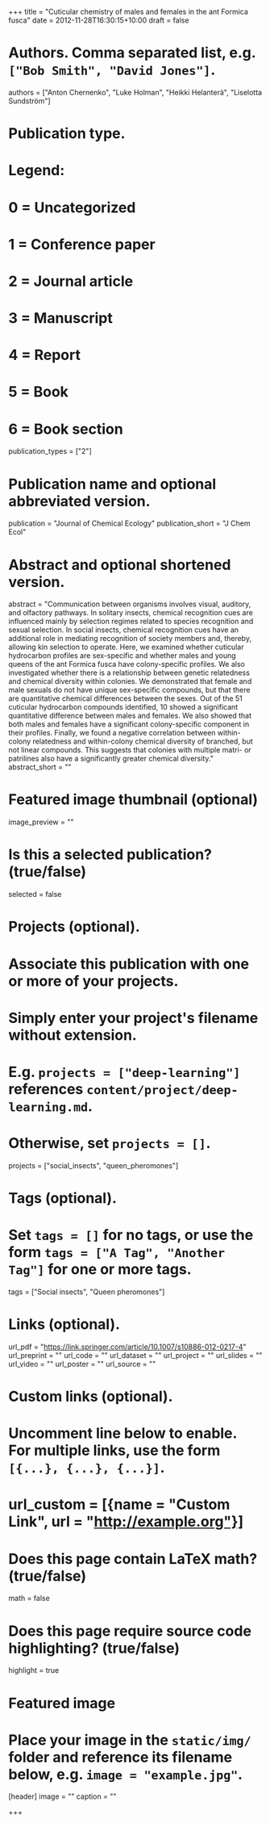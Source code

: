 +++
title = "Cuticular chemistry of males and females in the ant Formica fusca"
date = 2012-11-28T16:30:15+10:00
draft = false

# Authors. Comma separated list, e.g. `["Bob Smith", "David Jones"]`.
authors = ["Anton Chernenko", "Luke Holman", "Heikki Helanterä", "Liselotta Sundström"]

# Publication type.
# Legend:
# 0 = Uncategorized
# 1 = Conference paper
# 2 = Journal article
# 3 = Manuscript
# 4 = Report
# 5 = Book
# 6 = Book section
publication_types = ["2"]

# Publication name and optional abbreviated version.
publication = "Journal of Chemical Ecology"
publication_short = "J Chem Ecol"

# Abstract and optional shortened version.
abstract = "Communication between organisms involves visual, auditory, and olfactory pathways. In solitary insects, chemical recognition cues are influenced mainly by selection regimes related to species recognition and sexual selection. In social insects, chemical recognition cues have an additional role in mediating recognition of society members and, thereby, allowing kin selection to operate. Here, we examined whether cuticular hydrocarbon profiles are sex-specific and whether males and young queens of the ant Formica fusca have colony-specific profiles. We also investigated whether there is a relationship between genetic relatedness and chemical diversity within colonies. We demonstrated that female and male sexuals do not have unique sex-specific compounds, but that there are quantitative chemical differences between the sexes. Out of the 51 cuticular hydrocarbon compounds identified, 10 showed a significant quantitative difference between males and females. We also showed that both males and females have a significant colony-specific component in their profiles. Finally, we found a negative correlation between within-colony relatedness and within-colony chemical diversity of branched, but not linear compounds. This suggests that colonies with multiple matri- or patrilines also have a significantly greater chemical diversity."
abstract_short = ""

# Featured image thumbnail (optional)
image_preview = ""

# Is this a selected publication? (true/false)
selected = false

# Projects (optional).
#   Associate this publication with one or more of your projects.
#   Simply enter your project's filename without extension.
#   E.g. `projects = ["deep-learning"]` references `content/project/deep-learning.md`.
#   Otherwise, set `projects = []`.
projects = ["social_insects", "queen_pheromones"]

# Tags (optional).
#   Set `tags = []` for no tags, or use the form `tags = ["A Tag", "Another Tag"]` for one or more tags.
tags = ["Social insects", "Queen pheromones"]

# Links (optional).
url_pdf = "https://link.springer.com/article/10.1007/s10886-012-0217-4"
url_preprint = ""
url_code = ""
url_dataset = ""
url_project = ""
url_slides = ""
url_video = ""
url_poster = ""
url_source = ""

# Custom links (optional).
#   Uncomment line below to enable. For multiple links, use the form `[{...}, {...}, {...}]`.
# url_custom = [{name = "Custom Link", url = "http://example.org"}]

# Does this page contain LaTeX math? (true/false)
math = false

# Does this page require source code highlighting? (true/false)
highlight = true

# Featured image
# Place your image in the `static/img/` folder and reference its filename below, e.g. `image = "example.jpg"`.
[header]
image = ""
caption = ""

+++
